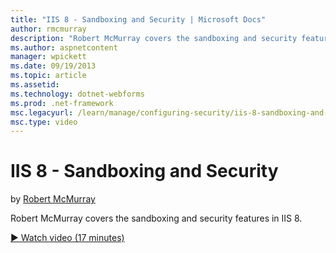 ```yaml
---
title: "IIS 8 - Sandboxing and Security | Microsoft Docs"
author: rmcmurray
description: "Robert McMurray covers the sandboxing and security features in IIS 8."
ms.author: aspnetcontent
manager: wpickett
ms.date: 09/19/2013
ms.topic: article
ms.assetid: 
ms.technology: dotnet-webforms
ms.prod: .net-framework
msc.legacyurl: /learn/manage/configuring-security/iis-8-sandboxing-and-security
msc.type: video
---
```

IIS 8 - Sandboxing and Security
====================
by [Robert McMurray](https://github.com/rmcmurray)

Robert McMurray covers the sandboxing and security features in IIS 8.

[&#9654; Watch video (17 minutes)](https://channel9.msdn.com/Blogs/ASP-NET-Site-Videos/iis-8-sandboxing-and-security)